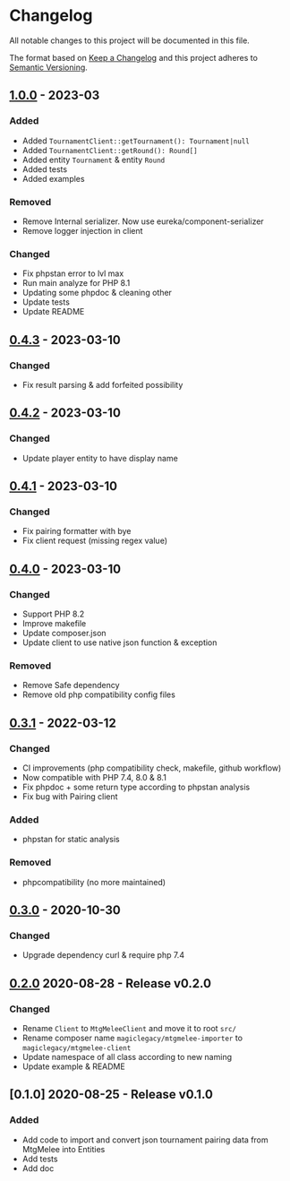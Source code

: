 # Changelog
All notable changes to this project will be documented in this file.

The format based on [Keep a Changelog](http://keepachangelog.com/en/1.0.0/)
and this project adheres to [Semantic Versioning](http://semver.org/spec/v2.0.0.html).

## [1.0.0] - 2023-03
[1.0.0]: https://github.com/MagicLegacy/mtgmelee-client/compare/0.4.3...1.0.0
### Added
- Added `TournamentClient::getTournament(): Tournament|null`
- Added `TournamentClient::getRound(): Round[]`
- Added entity `Tournament` & entity `Round`
- Added tests
- Added examples
### Removed
- Remove Internal serializer. Now use eureka/component-serializer
- Remove logger injection in client
### Changed
- Fix phpstan error to lvl max
- Run main analyze for PHP 8.1
- Updating some phpdoc & cleaning other
- Update tests
- Update README


## [0.4.3] - 2023-03-10
[0.4.3]: https://github.com/MagicLegacy/mtgmelee-client/compare/0.4.2...0.4.3
### Changed
- Fix result parsing & add forfeited possibility

## [0.4.2] - 2023-03-10
[0.4.2]: https://github.com/MagicLegacy/mtgmelee-client/compare/0.4.1...0.4.2
### Changed
- Update player entity to have display name

## [0.4.1] - 2023-03-10
[0.4.1]: https://github.com/MagicLegacy/mtgmelee-client/compare/0.4.0...0.4.1
### Changed
- Fix pairing formatter with bye
- Fix client request (missing regex value)

## [0.4.0] - 2023-03-10
[0.4.0]: https://github.com/MagicLegacy/mtgmelee-client/compare/0.3.1...0.4.0
### Changed
- Support PHP 8.2
- Improve makefile
- Update composer.json
- Update client to use native json function & exception
### Removed
- Remove Safe dependency
- Remove old php compatibility config files


## [0.3.1] - 2022-03-12
[0.3.1]: https://github.com/MagicLegacy/mtgmelee-client/compare/0.3.0...0.3.1
### Changed
- CI improvements (php compatibility check, makefile, github workflow)
- Now compatible with PHP 7.4, 8.0 & 8.1
- Fix phpdoc + some return type according to phpstan analysis
- Fix bug with Pairing client
### Added
- phpstan for static analysis
### Removed
- phpcompatibility (no more maintained)

## [0.3.0] - 2020-10-30
[0.3.0]: https://github.com/MagicLegacy/mtgmelee-client/compare/0.2.0...0.3.0
### Changed
- Upgrade dependency curl & require php 7.4


## [0.2.0] 2020-08-28 - Release v0.2.0
[0.2.0]: https://github.com/MagicLegacy/mtgmelee-client/compare/0.1.0...0.2.0
### Changed
- Rename `Client` to `MtgMeleeClient` and move it to root `src/`
- Rename composer name `magiclegacy/mtgmelee-importer` to `magiclegacy/mtgmelee-client`
- Update namespace of all class according to new naming
- Update example & README

## [0.1.0] 2020-08-25 - Release v0.1.0
### Added
- Add code to import and convert json tournament pairing data from MtgMelee into Entities
- Add tests
- Add doc
